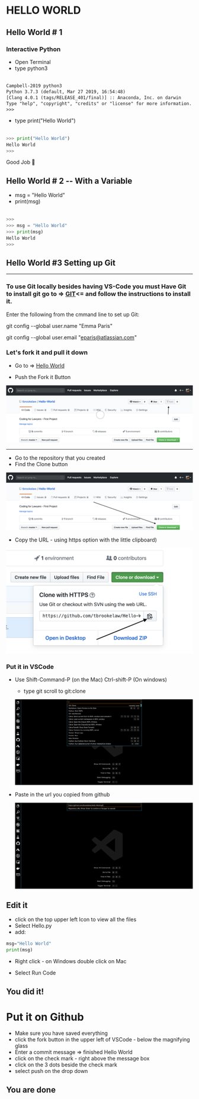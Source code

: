 # HELLO WORLD

## Hello World # 1

### Interactive Python

* Open Terminal
* type  python3

```

Campbell-2019 python3
Python 3.7.3 (default, Mar 27 2019, 16:54:48)
[Clang 4.0.1 (tags/RELEASE_401/final)] :: Anaconda, Inc. on darwin
Type "help", "copyright", "credits" or "license" for more information.
>>>
```

* type print("Hello World")

```python

>>> print("Hello World")
Hello World
>>>
```

Good Job 🎉

## Hello World # 2 -- With a Variable

* msg = "Hello World"
* print(msg)

```python

>>>
>>> msg = "Hello World"
>>> print(msg)
Hello World
>>>
```

 ## Hello World #3 Setting up Git 
___
 ### To use Git locally besides having VS-Code you must Have  Git to install git go to => [GIT](https://git-scm.com/downloads)<= and follow the instructions to install it.
 Enter the following from the cmmand line to set up Git:

  git config --global user.name "Emma Paris"
  
  git config --global user.email "eparis@atlassian.com"
### Let's fork it and pull it down

 * Go to => [Hello World](https://github.com/tbrookelaw/Hello-World)

 * Push the Fork it Button

 ![alt Fork](fork-it.png)

___

 * Go to the repository that you created
 * Find the Clone button

 ![Clone it](clone-it.png)

 * Copy the URL - using https option with the little clipboard)

 ![clone](clone.png)



### Put it in VSCode

  * Use Shift-Command-P (on the Mac) Ctrl-shift-P (On windows)
    * type git scroll to git:clone

    ![VSCode clone](VSCode-1.png)

  * Paste in the url you copied from github

    ![VSCode clone 2](VSCode-2.png)

## Edit it

* click on the top upper left Icon to view all the files
* Select Hello.py
* add:

```python
msg="Hello World"
print(msg)
```
* Right click - on Windows double click on Mac 

* Select Run Code

## You did it!

# Put it on Github

* Make sure you have saved everything
* click the fork button in the upper left of VSCode - below the magnifying glass
* Enter a commit message => finished Hello World
* click on the check mark - right above the message box
* click on the 3 dots beside the check mark 
* select push on the drop down


## You are done



